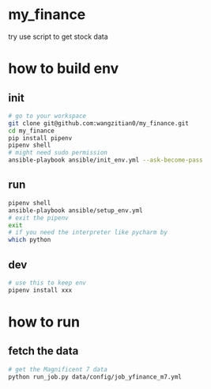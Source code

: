 # my_finance
try use script to get stock data

# how to build env
## init
```bash
# go to your workspace
git clone git@github.com:wangzitian0/my_finance.git
cd my_finance
pip install pipenv
pipenv shell
# might need sudo permission
ansible-playbook ansible/init_env.yml --ask-become-pass
```

## run
```bash
pipenv shell
ansible-playbook ansible/setup_env.yml
# exit the pipenv
exit
# if you need the interpreter like pycharm by
which python
```

## dev
```bash
# use this to keep env
pipenv install xxx
```

# how to run
## fetch the data
```bash
# get the Magnificent 7 data
python run_job.py data/config/job_yfinance_m7.yml
```
